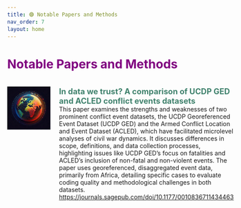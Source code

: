 ```yaml
---
title: 🟣 Notable Papers and Methods
nav_order: 7
layout: home
---
```


<h1 style="color: purple;">Notable Papers and Methods</h1>
<br>


<div style="max-width: 100%;">
  <!-- START -->
<div style="display: flex; justify-content: space-between; align-items: stretch; margin-bottom: 20px;">
    <div style="display: flex; align-items: stretch;">
      <img src="/assets/images/logo.jpg" alt="Dis preview" style="width: 100px; height: 100px; margin-right: 20px;">
      <div style="flex-grow: 1; display: flex; flex-direction: column; justify-content: space-between;">
        <p style="margin: 0; color: rgb(64, 130, 109); font-size: 1.3em; font-weight: bold;">In data we trust? A comparison of UCDP GED and ACLED conflict events datasets</p>
        <p style="margin: 0;">This paper examines the strengths and weaknesses of two prominent conflict event datasets, the UCDP Georeferenced Event Dataset (UCDP GED) and the Armed Conflict Location and Event Dataset (ACLED), which have facilitated microlevel analyses of civil war dynamics. It discusses differences in scope, definitions, and data collection processes, highlighting issues like UCDP GED’s focus on fatalities and ACLED’s inclusion of non-fatal and non-violent events. The paper uses georeferenced, disaggregated event data, primarily from Africa, detailing specific cases to evaluate coding quality and methodological challenges in both datasets.</p>
        <p style="margin: 0;"><a href="https://journals.sagepub.com/doi/10.1177/0010836711434463"><i class="fa-regular fa-file-pdf"></i>https://journals.sagepub.com/doi/10.1177/0010836711434463</a> </p>
      </div>
    </div>
    <!-- <div style="color: lightgray; align-self: flex-start; margin-left: 10px; white-space: nowrap; font-size: 200%;">2022</div>  -->
  </div>
<!-- STOP -->
</div>
